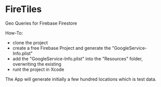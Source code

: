 # FireTiles
Geo Queries for Firebase Firestore

How-To:

- clone the project 
- create a free Firebase Project and generate the "GoogleService-Info.plist"
- add the "GoogleService-Info.plist" into the "Resources" folder, overwriting the existing
- runt the project in Xcode

The App will generate initially a few hundred locations which is test data.

